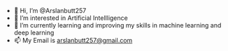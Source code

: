 - 👋 Hi, I’m @Arslanbutt257
- 👀 I’m interested in Artificial Intellligence
- 🌱 I’m currently learning and improving my skills in machine learning and deep learning
- 📫 My Email is arslanbutt257@gmail.com

<!---
Arslanbutt257/Arslanbutt257 is a ✨ special ✨ repository because its `README.md` (this file) appears on your GitHub profile.
You can click the Preview link to take a look at your changes.
--->
